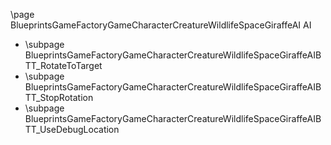 \page BlueprintsGameFactoryGameCharacterCreatureWildlifeSpaceGiraffeAI AI
- \subpage BlueprintsGameFactoryGameCharacterCreatureWildlifeSpaceGiraffeAIBTT_RotateToTarget
- \subpage BlueprintsGameFactoryGameCharacterCreatureWildlifeSpaceGiraffeAIBTT_StopRotation
- \subpage BlueprintsGameFactoryGameCharacterCreatureWildlifeSpaceGiraffeAIBTT_UseDebugLocation
